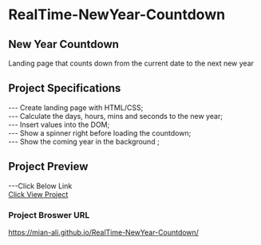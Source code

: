 # RealTime-NewYear-Countdown

## New Year Countdown

Landing page that counts down from the current date to the next new year

## Project Specifications

--- Create landing page with HTML/CSS;<br>
--- Calculate the days, hours, mins and seconds to the new year;<br>
--- Insert values into the DOM;<br>
--- Show a spinner right before loading the countdown;<br>
--- Show the coming year in the background ;<br>

## Project Preview 

---Click Below Link <br>
[Click View Project](https://mian-ali.github.io/RealTime-NewYear-Countdown/) <br>

### Project Broswer URL
https://mian-ali.github.io/RealTime-NewYear-Countdown/


